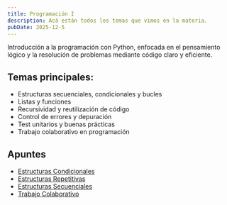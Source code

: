 ```yaml
---
title: Programación I
description: Acá están todos los temas que vimos en la materia.
pubDate: 2025-12-5
---
```


Introducción a la programación con Python, enfocada en el pensamiento lógico y la resolución de problemas mediante código claro y eficiente.

## Temas principales:

- Estructuras secuenciales, condicionales y bucles
- Listas y funciones
- Recursividad y reutilización de código
- Control de errores y depuración
- Test unitarios y buenas prácticas
- Trabajo colaborativo en programación

## Apuntes

- [Estructuras Condicionales](/apuntes/primer-cuatrimestre/programacion-i/temas/estructuras-condicionales)
- [Estructuras Repetitivas](/apuntes/primer-cuatrimestre/programacion-i/temas/estructuras-repetitivas)
- [Estructuras Secuenciales](/apuntes/primer-cuatrimestre/programacion-i/temas/estructuras-secuenciales)
- [Trabajo Colaborativo](/apuntes/primer-cuatrimestre/programacion-i/temas/trabajo-colaborativo)

